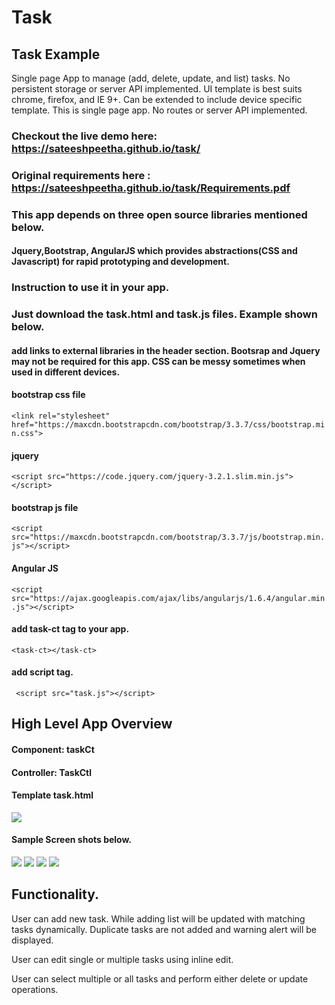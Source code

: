 # Task
## Task Example

Single page App to manage (add, delete, update, and list) tasks. No persistent storage or server API implemented. UI template is best suits chrome, firefox, and IE 9+. Can be extended to include device specific template. This is single page app. No routes or server API implemented.


### Checkout the live demo here:  https://sateeshpeetha.github.io/task/

### Original requirements here :  https://sateeshpeetha.github.io/task/Requirements.pdf

### This app depends on three open source libraries mentioned below.
#### Jquery,Bootstrap, AngularJS which provides abstractions(CSS and Javascript) for rapid prototyping and development.

### Instruction to use it in your app.
### Just download the task.html and task.js files. Example shown below.

#### add links to external libraries in the header section. Bootsrap and Jquery may not be required for this app. CSS can be messy sometimes when used in different devices.

#### bootstrap css file
`<link rel="stylesheet" href="https://maxcdn.bootstrapcdn.com/bootstrap/3.3.7/css/bootstrap.min.css">`
#### jquery
`<script src="https://code.jquery.com/jquery-3.2.1.slim.min.js"></script>`
#### bootstrap js file
`<script src="https://maxcdn.bootstrapcdn.com/bootstrap/3.3.7/js/bootstrap.min.js"></script>`
#### Angular JS
`<script src="https://ajax.googleapis.com/ajax/libs/angularjs/1.6.4/angular.min.js"></script>`

#### add task-ct tag to your app.
`<task-ct></task-ct>`
####  add script tag.
` <script src="task.js"></script>`


## High Level App Overview

#### Component: taskCt
#### Controller: TaskCtl
#### Template task.html

<img src="https://sateeshpeetha.github.io/task/APP.jpg">
</img>


#### Sample Screen shots below.


<img src="https://sateeshpeetha.github.io/task/ss1.jpg">
</img>

<img src="https://sateeshpeetha.github.io/task/ss2.jpg">
</img>

<img src="https://sateeshpeetha.github.io/task/ss3.jpg">
</img>

<img src="https://sateeshpeetha.github.io/task/sc4.jpg">
</img>




## Functionality.

User can add new task. While adding list will be updated with matching tasks dynamically. Duplicate tasks are not added and warning alert will be displayed.

User can edit single or multiple tasks using inline edit.

User can select multiple or all tasks and perform either delete or update operations.


